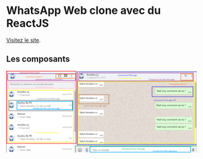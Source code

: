# WhatsApp Web clone avec du ReactJS

[Visitez le site](https://ngamcode96.github.io/whatsapp-clone/).

## Les composants 

![alt text](https://github.com/ngamcode96/whatsapp-clone/blob/main/whatsapp-clone.PNG?raw=true)
